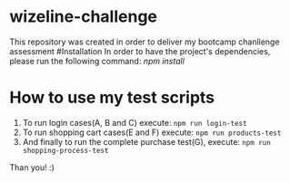 # wizeline-challenge
This repository was created in order to deliver my bootcamp chanllenge assessment 
#Installation
In order to have the project's dependencies, please run the following command: *npm install*
# How to use my test scripts

1. To run login cases(A, B and C) execute:
`npm run login-test`
2. To run shopping cart cases(E and F) execute:
`npm run products-test`
3. And finally to run the complete purchase test(G), execute:
`npm run shopping-process-test`

Than you! :)